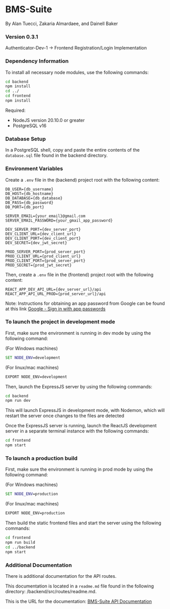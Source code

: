 # BMS-Suite

By Alan Tuecci, Zakaria Almardaee, and Dainell Baker

### Version 0.3.1

Authenticator-Dev-1 -> Frontend Registration/Login Implementation

### Dependency Information

To install all necessary node modules, use the following commands:

```bash
cd backend
npm install
cd ../
cd frontend
npm install
```

Required:

- NodeJS version 20.10.0 or greater
- PostgreSQL v16

### Database Setup

In a PostgreSQL shell, copy and paste the entire contents of the `database.sql` file found in the backend directory.

### Environment Variables

Create a `.env` file in the (backend) project root with the following content:

```env
DB_USER={db_username}
DB_HOST={db_hostname}
DB_DATABASE={db_database}
DB_PASS={db_password}
DB_PORT={db_port}

SERVER_EMAIL={your_email}@gmail.com
SERVER_EMAIL_PASSWORD={your_gmail_app_password}

DEV_SERVER_PORT={dev_server_port}
DEV_CLIENT_URL={dev_client_url}
DEV_CLIENT_PORT={dev_client_port}
DEV_SECRET={dev_jwt_secret}

PROD_SERVER_PORT={prod_server_port}
PROD_CLIENT_URL={prod_client_url}
PROD_CLIENT_PORT={prod_server_port}
PROD_SECRET={prod_jwt_secret}
```

Then, create a `.env` file in the (frontend) project root with the following content:

```env
REACT_APP_DEV_API_URL={dev_server_url}/api
REACT_APP_API_URL_PROD={prod_server_url}/api
```

Note: Instructions for obtaining an app password from Google can be found at this link [Google - Sign in with app passwords](https://support.google.com/accounts/answer/185833?hl=en)

### To launch the project in development mode

First, make sure the environment is running in dev mode by using the following command:

(For Windows machines)

```bat
SET NODE_ENV=development
```

(For linux/mac machines)

```bash
EXPORT NODE_ENV=development
```

Then, launch the ExpressJS server by using the following commands:

```bash
cd backend
npm run dev
```

This will launch ExpressJS in development mode, with Nodemon, which will restart the server once changes to the files are detected

Once the ExpressJS server is running, launch the ReactJS development server in a separate terminal instance with the following commands:

```bash
cd frontend
npm start
```

### To launch a production build

First, make sure the environment is running in prod mode by using the following command:

(For Windows machines)

```bat
SET NODE_ENV=production
```

(For linux/mac machines)

```bash
EXPORT NODE_ENV=production
```

Then build the static frontend files and start the server using the following commands:

```bash
cd frontend
npm run build
cd ../backend
npm start
```

### Additional Documentation

There is additional documentation for the API routes. 

This documentation is located in a `readme.md` file found in the following directory: /backend/src/routes/readme.md.

This is the URL for the documentation: [BMS-Suite API Documentation](https://github.com/AlanTuecci/BMS-Suite/tree/b475cc68e69685c0866b10e3a8359257fd56d220/backend/src/routes#readme)
